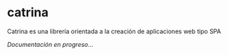 # catrina
Catrina es una librería orientada a la creación de aplicaciones web tipo SPA

*Documentación en progreso*...
